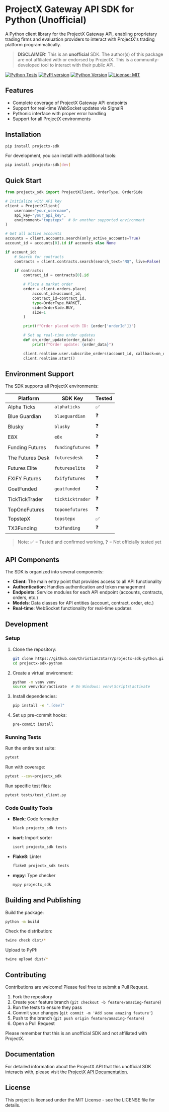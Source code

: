# ProjectX Gateway API SDK for Python (Unofficial)

A Python client library for the ProjectX Gateway API, enabling proprietary trading firms and evaluation providers to interact with ProjectX's trading platform programmatically.

> **DISCLAIMER:** This is an **unofficial** SDK. The author(s) of this package are not affiliated with or endorsed by ProjectX. This is a community-developed tool to interact with their public API.

[![Python Tests](https://github.com/ChristianJStarr/projectx-sdk-python/actions/workflows/tests.yml/badge.svg?branch=master)](https://github.com/ChristianJStarr/projectx-sdk-python/actions/workflows/tests.yml)
[![PyPI version](https://badge.fury.io/py/projectx-sdk.svg)](https://badge.fury.io/py/projectx-sdk)
[![Python Version](https://img.shields.io/pypi/pyversions/projectx-sdk.svg)](https://pypi.org/project/projectx-sdk/)
[![License: MIT](https://img.shields.io/badge/License-MIT-blue.svg)](https://opensource.org/licenses/MIT)

## Features

- Complete coverage of ProjectX Gateway API endpoints
- Support for real-time WebSocket updates via SignalR
- Pythonic interface with proper error handling
- Support for all ProjectX environments

## Installation

```bash
pip install projectx-sdk
```

For development, you can install with additional tools:

```bash
pip install projectx-sdk[dev]
```

## Quick Start

```python
from projectx_sdk import ProjectXClient, OrderType, OrderSide

# Initialize with API key
client = ProjectXClient(
    username="your_username",
    api_key="your_api_key",
    environment="topstepx"  # Or another supported environment
)

# Get all active accounts
accounts = client.accounts.search(only_active_accounts=True)
account_id = accounts[0].id if accounts else None

if account_id:
    # Search for contracts
    contracts = client.contracts.search(search_text="NQ", live=False)

    if contracts:
        contract_id = contracts[0].id

        # Place a market order
        order = client.orders.place(
            account_id=account_id,
            contract_id=contract_id,
            type=OrderType.MARKET,
            side=OrderSide.BUY,
            size=1
        )

        print(f"Order placed with ID: {order['orderId']}")

        # Set up real-time order updates
        def on_order_update(order_data):
            print(f"Order update: {order_data}")

        client.realtime.user.subscribe_orders(account_id, callback=on_order_update)
        client.realtime.start()
```

## Environment Support

The SDK supports all ProjectX environments:

| Platform | SDK Key | Tested |
|----------|---------|--------|
| Alpha Ticks | `alphaticks` | ✅ |
| Blue Guardian | `blueguardian` | ❓ |
| Blusky | `blusky` | ❓ |
| E8X | `e8x` | ❓ |
| Funding Futures | `fundingfutures` | ❓ |
| The Futures Desk | `futuresdesk` | ❓ |
| Futures Elite | `futureselite` | ❓ |
| FXIFY Futures | `fxifyfutures` | ❓ |
| GoatFunded | `goatfunded` | ❓ |
| TickTickTrader | `tickticktrader` | ❓ |
| TopOneFutures | `toponefutures` | ❓ |
| TopstepX | `topstepx` | ✅ |
| TX3Funding | `tx3funding` | ❓ |

> Note: ✅ = Tested and confirmed working, ❓ = Not officially tested yet

## API Components

The SDK is organized into several components:

- **Client**: The main entry point that provides access to all API functionality
- **Authentication**: Handles authentication and token management
- **Endpoints**: Service modules for each API endpoint (accounts, contracts, orders, etc.)
- **Models**: Data classes for API entities (account, contract, order, etc.)
- **Real-time**: WebSocket functionality for real-time updates

## Development

### Setup

1. Clone the repository:
   ```bash
   git clone https://github.com/ChristianJStarr/projectx-sdk-python.git
   cd projectx-sdk-python
   ```

2. Create a virtual environment:
   ```bash
   python -m venv venv
   source venv/bin/activate  # On Windows: venv\Scripts\activate
   ```

3. Install dependencies:
   ```bash
   pip install -e ".[dev]"
   ```

4. Set up pre-commit hooks:
   ```bash
   pre-commit install
   ```

### Running Tests

Run the entire test suite:

```bash
pytest
```

Run with coverage:

```bash
pytest --cov=projectx_sdk
```

Run specific test files:

```bash
pytest tests/test_client.py
```

### Code Quality Tools

- **Black**: Code formatter
  ```bash
  black projectx_sdk tests
  ```

- **isort**: Import sorter
  ```bash
  isort projectx_sdk tests
  ```

- **Flake8**: Linter
  ```bash
  flake8 projectx_sdk tests
  ```

- **mypy**: Type checker
  ```bash
  mypy projectx_sdk
  ```

## Building and Publishing

Build the package:

```bash
python -m build
```

Check the distribution:

```bash
twine check dist/*
```

Upload to PyPI:

```bash
twine upload dist/*
```

## Contributing

Contributions are welcome! Please feel free to submit a Pull Request.

1. Fork the repository
2. Create your feature branch (`git checkout -b feature/amazing-feature`)
3. Run the tests to ensure they pass
4. Commit your changes (`git commit -m 'Add some amazing feature'`)
5. Push to the branch (`git push origin feature/amazing-feature`)
6. Open a Pull Request

Please remember that this is an unofficial SDK and not affiliated with ProjectX.

## Documentation

For detailed information about the ProjectX API that this unofficial SDK interacts with, please visit the [ProjectX API Documentation](https://gateway.docs.projectx.com/docs/intro).

## License

This project is licensed under the MIT License - see the LICENSE file for details.
